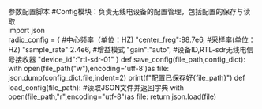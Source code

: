 参数配置脚本
#Config模块：负责无线电设备的配置管理，包括配置的保存与读取   
import json                         
radio_config = {
    #中心频率（单位：HZ)
    "center_freg":98.7e6,
    #采样率(单位：HZ)
    "sample_rate":2.4e6,
    #增益模式
    "gain":"auto",
    #设备ID,RTL-sdr无线电信号接收器
    "device_id":"rtl-sdr-01"
} 
def save_config(file_path,config_dict):
 with open(file_path("w"),encoding='utf-8')as file:
    json.dump(config_dict.file,indent=2)
    print(f"配置已保存好{file_path}")
def load_config(file_path):
#读取JSON文件并返回字典
 with open(file_path,"r",encoding="utf-8")as file:
    return json.load(file)
